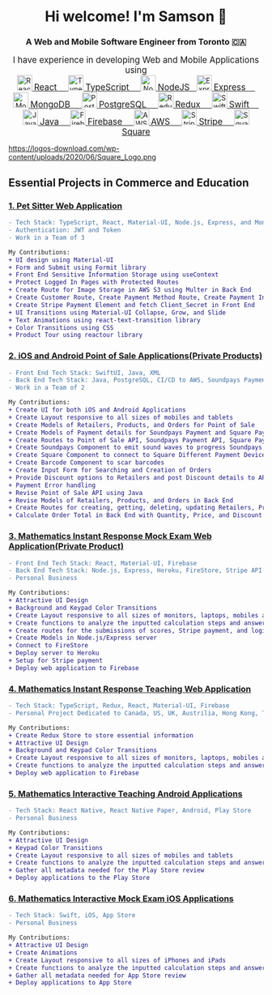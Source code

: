 <h1 align="center">Hi welcome! I'm Samson 👋</h1>
<h3 align="center">A Web and Mobile Software Engineer from Toronto 🇨🇦 </h3>
<div
  align="center"
>
  <div>
    <big>I have experience in developing Web and Mobile Applications using </big>
  </div>
  <a href="https://reactjs.org/">
    <img
      src="https://cdn.freebiesupply.com/logos/large/2x/react-1-logo-png-transparent.png"
      height="30px"
      alt="ReactJS"
    />
    <big>React&nbsp;&nbsp;&nbsp;&nbsp;</big>
  </a>
  <a href="https://www.typescriptlang.org/">
    <img
      src="https://upload.wikimedia.org/wikipedia/commons/thumb/4/4c/Typescript_logo_2020.svg/1200px-Typescript_logo_2020.svg.png"
      height="30px"
      alt="TypeScript"
    />
    <big>TypeScript&nbsp;&nbsp;&nbsp;&nbsp;</big>
  </a>
  <a href="https://nodejs.org/en/">
    <img
      src="https://nodejs.org/static/images/logo.svg"
      height="30px"
      alt="NodeJS"
    />
    <big>NodeJS&nbsp;&nbsp;</big>
  </a>
  <a href="https://expressjs.com/">
    <img
      src="https://www.w3jar.com/wp-content/uploads/2019/05/express-js-tutorial.png"
      height="30px"
      alt="Express"
    />
    <big>Express&nbsp;&nbsp;&nbsp;&nbsp;</big>
  </a>
  <a href="https://www.mongodb.com/">
    <img
      src="https://res.cloudinary.com/crunchbase-production/image/upload/c_lpad,h_170,w_170,f_auto,b_white,q_auto:eco,dpr_1/erkxwhl1gd48xfhe2yld"
      height="30px"
      alt="MongoDB"
    />
    <big>MongoDB&nbsp;&nbsp;&nbsp;&nbsp;</big>
  </a>
  <a href="https://www.postgresql.org/">
    <img
      src="https://www.postgresql.org/media/img/about/press/elephant.png"
      height="30px"
      alt="PostgreSQL"
    />
    <big>PostgreSQL&nbsp;&nbsp;&nbsp;&nbsp;</big>
  </a>
  <a href="https://redux.js.org/">
    <img
      src="https://d33wubrfki0l68.cloudfront.net/0834d0215db51e91525a25acf97433051f280f2f/c30f5/img/redux.svg"
      height="30px"
      alt="Redux"
    />
    <big>Redux&nbsp;&nbsp;&nbsp;&nbsp;</big>
  </a>
  <a href="https://developer.apple.com/swift/">
    <img
      src="https://d2908q01vomqb2.cloudfront.net/0716d9708d321ffb6a00818614779e779925365c/2021/08/26/swift.png"
      height="30px"
      alt="Swift"
    />
    <big>Swift&nbsp;&nbsp;&nbsp;&nbsp;</big>
  </a>
  <a href="https://www.java.com/en/">
    <img
      src="https://1000logos.net/wp-content/uploads/2020/09/Java-Emblem.jpg"
      height="30px"
      alt="Java"
    />
    <big>Java&nbsp;&nbsp;&nbsp;&nbsp;</big>
  </a>
  <a href="https://firebase.google.com/">
    <img
      src="https://firebase.google.com/images/brand-guidelines/logo-logomark.png"
      height="30px"
      alt="Firebase"
    />
    <big>Firebase&nbsp;&nbsp;&nbsp;&nbsp;</big>
  </a>
  <a href="https://aws.amazon.com/">
    <img
      src="https://www.laurel-group.com/wp-content/uploads/AWS-logo.png"
      height="30px"
      alt="AWS"
    />
    <big>AWS&nbsp;&nbsp;&nbsp;&nbsp;</big>
  </a>
  <a href="https://stripe.com/">
    <img
      src="https://stripe.com/img/v3/home/twitter.png"
      height="30px"
      alt="Stripe"
    />
    <big>Stripe&nbsp;&nbsp;&nbsp;&nbsp;</big>
  </a>
  <a href="https://squareup.com/ca/en">
    <img
      src="https://1000logos.net/wp-content/uploads/2019/05/Square-symbol.jpg"
      height="30px"
      alt="Square"
    />
    <big>Square</big>
  </a>
</div>

https://logos-download.com/wp-content/uploads/2020/06/Square_Logo.png
## Essential Projects in Commerce and Education

### [1. Pet Sitter Web Application](https://github.com/hatchways/team-snowman)
```diff
- Tech Stack: TypeScript, React, Material-UI, Node.js, Express, and MongoDB
- Authentication: JWT and Token
- Work in a Team of 3

My Contributions:
+ UI design using Material-UI
+ Form and Submit using Formit library
+ Front End Sensitive Information Storage using useContext
+ Protect Logged In Pages with Protected Routes
+ Create Route for Image Storage in AWS S3 using Multer in Back End
+ Create Customer Route, Create Payment Method Route, Create Payment Intent Route to Stripe's Subscription API in Back End
+ Create Stripe Payment Element and fetch Client_Secret in Front End
+ UI Transitions using Material-UI Collapse, Grow, and Slide
+ Text Animations using react-text-transition library
+ Color Transitions using CSS
+ Product Tour using reactour library
```

### [2. iOS and Android Point of Sale Applications(Private Products)](http://soundpays.com/wp/company/)
```diff
- Front End Tech Stack: SwiftUI, Java, XML
- Back End Tech Stack: Java, PostgreSQL, CI/CD to AWS, Soundpays Payment API, Square Payment API
- Work in a Team of 2

My Contributions:
+ Create UI for both iOS and Android Applications
+ Create Layout responsive to all sizes of mobiles and tablets
+ Create Models of Retailers, Products, and Orders for Point of Sale
+ Create Models of Payment details for Soundpays Payment and Square Payment
+ Create Routes to Point of Sale API, Soundpays Payment API, Square Payment API
+ Create Soundpays Component to emit sound waves to progress Soundpays Payment
+ Create Square Component to connect to Square Different Payment Devices and Square Application to progress Square Payment
+ Create Barcode Component to scar barcodes
+ Create Input Form for Searching and Creation of Orders
+ Provide Discount options to Retailers and post Discount details to APIs
+ Payment Error handling
+ Revise Point of Sale API using Java
+ Revise Models of Retailers, Products, and Orders in Back End
+ Create Routes for creating, getting, deleting, updating Retailers, Products, and Orders in Back End
+ Calculate Order Total in Back End with Quantity, Price, and Discount for payment
```

### [3. Mathematics Instant Response Mock Exam Web Application(Private Product)](https://fractionmultiplydivide.web.app/?unit=0)
```diff
- Front End Tech Stack: React, Material-UI, Firebase
- Back End Tech Stack: Node.js, Express, Heroku, FireStore, Stripe API
- Personal Business

My Contributions:
+ Attractive UI Design
+ Background and Keypad Color Transitions
+ Create Layout responsive to all sizes of monitors, laptops, mobiles and tablets
+ Create functions to analyze the inputted calculation steps and answers and provide semantic responses to students
+ Create routes for the submissions of scores, Stripe payment, and login
+ Create Models in Node.js/Express server
+ Connect to FireStore
+ Deploy server to Heroku
+ Setup for Stripe payment
+ Deploy web application to Firebase
```

### [4. Mathematics Instant Response Teaching Web Application](https://github.com/samsoncsyu7777/react-redux-typescript-multi-digit-division-with-questions)
```diff
- Tech Stack: TypeScript, Redux, React, Material-UI, Firebase
- Personal Project Dedicated to Canada, US, UK, Austrilia, Hong Kong, Taiwan, and Macao Education Departments

My Contributions:
+ Create Redux Store to store essential information
+ Attractive UI Design
+ Background and Keypad Color Transitions
+ Create Layout responsive to all sizes of monitors, laptops, mobiles and tablets
+ Create functions to analyze the inputted calculation steps and answers and provide semantic responses to students
+ Deploy web application to Firebase
```

### [5. Mathematics Interactive Teaching Android Applications](https://play.google.com/store/apps/details?id=com.samsoncsyu.hcfandlcm)
```diff
- Tech Stack: React Native, React Native Paper, Android, Play Store
- Personal Business

My Contributions:
+ Attractive UI Design
+ Keypad Color Transitions
+ Create Layout responsive to all sizes of mobiles and tablets
+ Create functions to analyze the inputted calculation steps and answers and provide semantic responses to students
+ Gather all metadata needed for the Play Store review
+ Deploy applications to the Play Store
```

### [6. Mathematics Interactive Mock Exam iOS Applications](https://drive.google.com/file/d/11fdSP9CW0v3TpnFuhES3dyb7M_NAPvfj/view?usp=sharing)
```diff
- Tech Stack: Swift, iOS, App Store
- Personal Business

My Contributions:
+ Attractive UI Design
+ Create Animations
+ Create Layout responsive to all sizes of iPhones and iPads
+ Create functions to analyze the inputted calculation steps and answers and provide semantic responses to students
+ Gather all metadata needed for App Store review
+ Deploy applications to App Store
```
